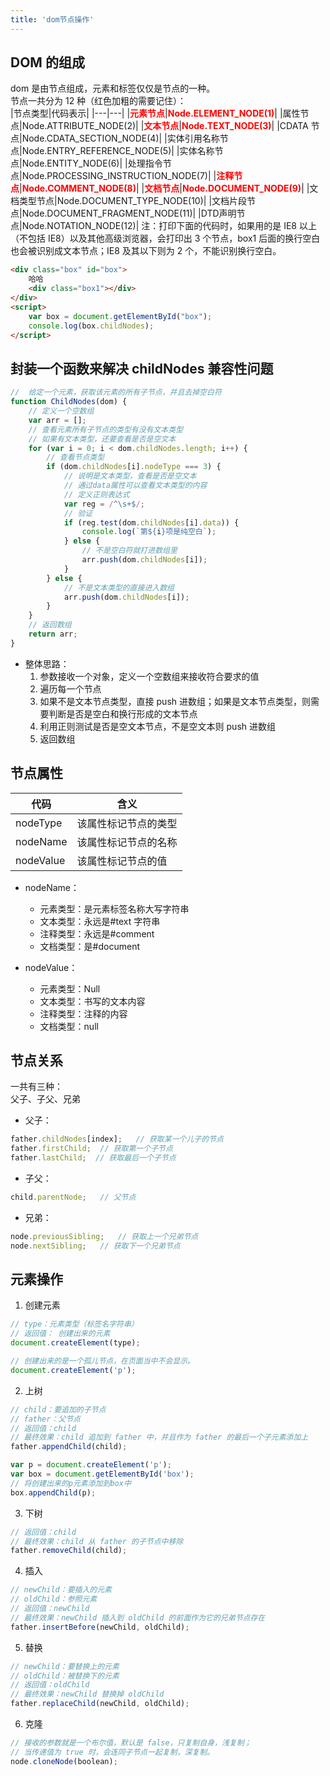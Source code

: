 ```yaml
---
title: 'dom节点操作'
---
```


## DOM 的组成

dom 是由节点组成，元素和标签仅仅是节点的一种。<br>
节点一共分为 12 种（红色加粗的需要记住）：<br>
|节点类型|代码表示|
|---|---|
|<b style="color: red">元素节点</b>|<b style="color: red">Node.ELEMENT_NODE(1)</b>|
|属性节点|Node.ATTRIBUTE_NODE(2)|
|<b style="color: red">文本节点</b>|<b style="color: red">Node.TEXT_NODE(3)</b>|
|CDATA 节点|Node.CDATA_SECTION_NODE(4)|
|实体引用名称节点|Node.ENTRY_REFERENCE_NODE(5)|
|实体名称节点|Node.ENTITY_NODE(6)|
|处理指令节点|Node.PROCESSING_INSTRUCTION_NODE(7)|
|<b style="color: red">注释节点</b>|<b style="color: red">Node.COMMENT_NODE(8)</b>|
|<b style="color: red">文档节点</b>|<b style="color: red">Node.DOCUMENT_NODE(9)</b>|
|文档类型节点|Node.DOCUMENT_TYPE_NODE(10)|
|文档片段节点|Node.DOCUMENT_FRAGMENT_NODE(11)|
|DTD声明节点|Node.NOTATION_NODE(12)|
注：打印下面的代码时，如果用的是 IE8 以上（不包括 IE8）以及其他高级浏览器，会打印出 3 个节点，box1 后面的换行空白也会被识别成文本节点；IE8 及其以下则为 2 个，不能识别换行空白。
```html
<div class="box" id="box">
    哈哈
    <div class="box1"></div>
</div>
<script>
    var box = document.getElementById("box");
    console.log(box.childNodes);
</script>
```

## 封装一个函数来解决 childNodes 兼容性问题

```js
//  给定一个元素，获取该元素的所有子节点，并且去掉空白符
function ChildNodes(dom) {
    // 定义一个空数组
    var arr = [];
    // 查看元素所有子节点的类型有没有文本类型
    // 如果有文本类型，还要查看是否是空文本
    for (var i = 0; i < dom.childNodes.length; i++) {
        // 查看节点类型
        if (dom.childNodes[i].nodeType === 3) {
            // 说明是文本类型，查看是否是空文本
            // 通过data属性可以查看文本类型的内容
            // 定义正则表达式
            var reg = /^\s+$/;
            // 验证
            if (reg.test(dom.childNodes[i].data)) {
                console.log(`第${i}项是纯空白`);
            } else {
                // 不是空白符就打进数组里
                arr.push(dom.childNodes[i]);
            }
        } else {
            // 不是文本类型的直接进入数组
            arr.push(dom.childNodes[i]);
        }
    }
    // 返回数组
    return arr;
}
```

- 整体思路：
    1. 参数接收一个对象，定义一个空数组来接收符合要求的值
    2. 遍历每一个节点
    3. 如果不是文本节点类型，直接 push 进数组；如果是文本节点类型，则需要判断是否是空白和换行形成的文本节点
    4. 利用正则测试是否是空文本节点，不是空文本则 push 进数组
    5. 返回数组

## 节点属性

|代码|含义|
|---|---|
|nodeType|该属性标记节点的类型|
|nodeName|该属性标记节点的名称|
|nodeValue|该属性标记节点的值|

- nodeName：
    - 元素类型：是元素标签名称大写字符串
    - 文本类型：永远是#text 字符串
    - 注释类型：永远是#comment
    - 文档类型：是#document

- nodeValue：
    - 元素类型：Null
    - 文本类型：书写的文本内容
    - 注释类型：注释的内容
    - 文档类型：null

## 节点关系

一共有三种：<br>
父子、子父、兄弟

- 父子：
```js
father.childNodes[index];   // 获取某一个儿子的节点
father.firstChild;  // 获取第一个子节点
father.lastChild;  // 获取最后一个子节点
```

- 子父：
```js
child.parentNode;   // 父节点
```

- 兄弟：
```js
node.previousSibling;   // 获取上一个兄弟节点
node.nextSibling;   // 获取下一个兄弟节点
```

## 元素操作

1. 创建元素
```js
// type：元素类型（标签名字符串）
// 返回值： 创建出来的元素
document.createElement(type);
```
```js
// 创建出来的是一个孤儿节点，在页面当中不会显示。
document.createElement('p');
```

2. 上树
```js
// child：要追加的子节点
// father：父节点
// 返回值：child
// 最终效果：child 追加到 father 中，并且作为 father 的最后一个子元素添加上
father.appendChild(child);
```
```js
var p = document.createElement('p');
var box = document.getElementById('box');
// 将创建出来的p元素添加到box中
box.appendChild(p);
```

3. 下树
```js
// 返回值：child
// 最终效果：child 从 father 的子节点中移除
father.removeChild(child);
```

4. 插入
```js
// newChild：要插入的元素
// oldChild：参照元素
// 返回值：newChild
// 最终效果：newChild 插入到 oldChild 的前面作为它的兄弟节点存在
father.insertBefore(newChild, oldChild);
```

5. 替换
```js
// newChild：要替换上的元素
// oldChild：被替换下的元素
// 返回值：oldChild
// 最终效果：newChild 替换掉 oldChild
father.replaceChild(newChild, oldChild);
```

6. 克隆
```js
// 接收的参数就是一个布尔值，默认是 false，只复制自身，浅复制；
// 当传递值为 true 时，会连同子节点一起复制，深复制。
node.cloneNode(boolean);
```
